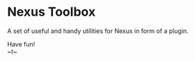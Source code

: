 Nexus Toolbox
=============

A set of useful and handy utilities for Nexus in form of a plugin.


Have fun!  
~t~